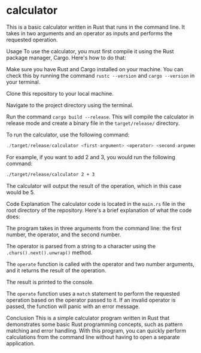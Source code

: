 # calculator
 This is a basic calculator written in Rust that runs in the command line. It takes in two arguments and an operator as inputs and performs the requested operation.

Usage
To use the calculator, you must first compile it using the Rust package manager, Cargo. Here's how to do that:

Make sure you have Rust and Cargo installed on your machine. You can check this by running the command `rustc --version` and `cargo --version` in your terminal.

Clone this repository to your local machine.

Navigate to the project directory using the terminal.

Run the command `cargo build --release`. This will compile the calculator in release mode and create a binary file in the `target/release/` directory.

To run the calculator, use the following command:

```php
./target/release/calculator <first-argument> <operator> <second-argument>
```
For example, if you want to add 2 and 3, you would run the following command:

```bash
./target/release/calculator 2 + 3
```
The calculator will output the result of the operation, which in this case would be 5.

Code Explanation
The calculator code is located in the `main.rs` file in the root directory of the repository. Here's a brief explanation of what the code does:

The program takes in three arguments from the command line: the first number, the operator, and the second number.

The operator is parsed from a string to a character using the `.chars().next().unwrap()` method.

The `operate` function is called with the operator and two number arguments, and it returns the result of the operation.

The result is printed to the console.

The `operate` function uses a `match` statement to perform the requested operation based on the operator passed to it. If an invalid operator is passed, the function will panic with an error message.

Conclusion
This is a simple calculator program written in Rust that demonstrates some basic Rust programming concepts, such as pattern matching and error handling. With this program, you can quickly perform calculations from the command line without having to open a separate application.
